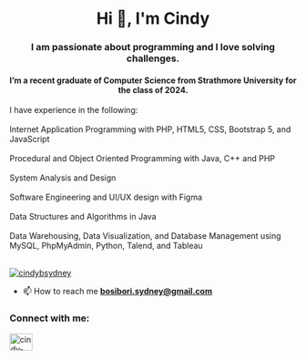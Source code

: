 <h1 align="center">Hi 👋, I'm Cindy</h1>
<h3 align="center">I am passionate about programming and I love solving challenges.</h3>
<h4 align="center">I’m a recent graduate of Computer Science from Strathmore University for the class of 2024.</h4>

I have experience in the following:<br><br>Internet Application Programming with PHP, HTML5, CSS, Bootstrap 5, and JavaScript<br><br>Procedural and Object Oriented Programming with Java, C++ and PHP<br><br>System Analysis and Design<br><br>Software Engineering and UI/UX design with Figma <br><br>Data Structures and Algorithms in Java<br><br>Data Warehousing, Data Visualization, and Database Management using MySQL, PhpMyAdmin, Python, Talend, and Tableau<br><br>


<p align="left"> <a href="https://github.com/ryo-ma/github-profile-trophy"><img src="https://github-profile-trophy.vercel.app/?username=cindybsydney" alt="cindybsydney" /></a> </p>

- 📫 How to reach me **bosibori.sydney@gmail.com**

<h3 align="left">Connect with me:</h3>
<p align="left">
<a href="https://linkedin.com/in/cindy-sydney-8412771a4" target="blank"><img align="center" src="https://raw.githubusercontent.com/rahuldkjain/github-profile-readme-generator/master/src/images/icons/Social/linked-in-alt.svg" alt="cindy-sydney-8412771a4" height="30" width="40" /></a>
</p>

